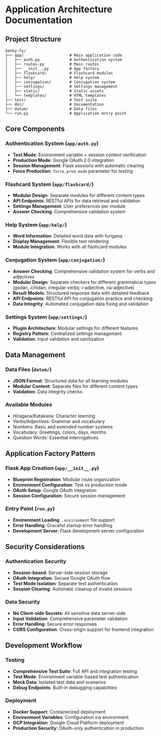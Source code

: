 # Application Architecture Documentation

## Project Structure
```
benky-fy/
├── app/                    # Main application code
│   ├── auth.py             # Authentication system
│   ├── routes.py           # Main routes
│   ├── __init__.py         # App factory
│   ├── flashcard/          # Flashcard modules
│   ├── help/               # Help system
│   ├── conjugation/        # Conjugation system
│   ├── settings/           # Settings management
│   ├── static/             # Static assets
│   └── templates/          # HTML templates
├── test/                   # Test suite
├── doc/                    # Documentation
├── datum/                  # Data files
└── run.py                  # Application entry point
```

## Core Components

### Authentication System (`app/auth.py`)
- **Test Mode**: Environment variable + session context verification
- **Production Mode**: Google OAuth 2.0 integration
- **Session Management**: Flask sessions with automatic clearing
- **Force Production**: `force_prod_mode` parameter for testing

### Flashcard System (`app/flashcard/`)
- **Modular Design**: Separate modules for different content types
- **API Endpoints**: RESTful APIs for data retrieval and validation
- **Settings Management**: User preferences per module
- **Answer Checking**: Comprehensive validation system

### Help System (`app/help/`)
- **Word Information**: Detailed word data with furigana
- **Display Management**: Flexible text rendering
- **Module Integration**: Works with all flashcard modules

### Conjugation System (`app/conjugation/`)
- **Answer Checking**: Comprehensive validation system for verbs and adjectives
- **Modular Design**: Separate checkers for different grammatical types (godan, ichidan, irregular verbs; i-adjective, na-adjective)
- **Result Models**: Structured response data with detailed feedback
- **API Endpoints**: RESTful API for conjugation practice and checking
- **Data Integrity**: Automated conjugation data fixing and validation

### Settings System (`app/settings/`)
- **Plugin Architecture**: Modular settings for different features
- **Registry Pattern**: Centralized settings management
- **Validation**: Input validation and sanitization

## Data Management

### Data Files (`datum/`)
- **JSON Format**: Structured data for all learning modules
- **Modular Content**: Separate files for different content types
- **Validation**: Data integrity checks

### Available Modules
- Hiragana/Katakana: Character learning
- Verbs/Adjectives: Grammar and vocabulary
- Numbers: Basic and extended number systems
- Vocabulary: Greetings, colors, days, months
- Question Words: Essential interrogatives

## Application Factory Pattern

### Flask App Creation (`app/__init__.py`)
- **Blueprint Registration**: Modular route organization
- **Environment Configuration**: Test vs production mode
- **OAuth Setup**: Google OAuth integration
- **Session Configuration**: Secure session management

### Entry Point (`run.py`)
- **Environment Loading**: `.environment` file support
- **Error Handling**: Graceful startup error handling
- **Development Server**: Flask development server configuration

## Security Considerations

### Authentication Security
- **Session-based**: Server-side session storage
- **OAuth Integration**: Secure Google OAuth flow
- **Test Mode Isolation**: Separate test authentication
- **Session Clearing**: Automatic cleanup of invalid sessions

### Data Security
- **No Client-side Secrets**: All sensitive data server-side
- **Input Validation**: Comprehensive parameter validation
- **Error Handling**: Secure error responses
- **CORS Configuration**: Cross-origin support for frontend integration

## Development Workflow

### Testing
- **Comprehensive Test Suite**: Full API and integration testing
- **Test Mode**: Environment variable-based test authentication
- **Mock Data**: Isolated test data and scenarios
- **Debug Endpoints**: Built-in debugging capabilities

### Deployment
- **Docker Support**: Containerized deployment
- **Environment Variables**: Configuration via environment
- **GCP Integration**: Google Cloud Platform deployment
- **Production Security**: OAuth-only authentication in production
